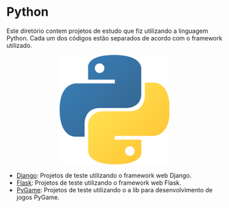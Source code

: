 # Python

Este diretório contem projetos de estudo que fiz utilizando a linguagem Python. Cada um dos códigos estão separados de acordo com o framework utilizado.

<p align="center">
  <a href="https://www.python.org/">
    <img src=".img/python.png" alt="" width=256>
  </a>
</p>

* [Django](django/): Projetos de teste utilizando o framework web Django.
* [Flask](flask/): Projetos de teste utilizando o framework web Flask.
* [PyGame](pygame/): Projetos de teste utilizando o a lib para desenvolvimento de jogos PyGame.


